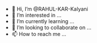 - 👋 Hi, I’m @RAHUL-KAR-Kalyani
- 👀 I’m interested in ...
- 🌱 I’m currently learning ...
- 💞️ I’m looking to collaborate on ...
- 📫 How to reach me ...

<!---
RAHUL-KAR-Kalyani/RAHUL-KAR-Kalyani is a ✨ special ✨ repository because its `README.md` (this file) appears on your GitHub profile.
You can click the Preview link to take a look at your changes.
--->
